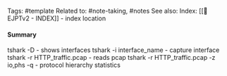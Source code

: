 Tags: #template 
Related to: #note-taking, #notes
See also: 
Index: [[📁EJPTv2 - INDEX]] - index location 

#### Summary

tshark -D - shows interfaces
tshark -i interface_name  - capture interface
tshark -r HTTP_traffic.pcap - reads pcap
tshark -r HTTP_traffic.pcap -z io,phs -q - protocol hierarchy statistics

